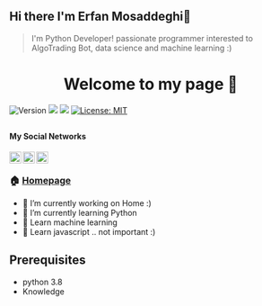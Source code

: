 ## Hi there I'm Erfan Mosaddeghi👋
> I'm Python Developer!
> passionate programmer
> interested to AlgoTrading Bot, data science and machine learning :)
<!--
**erfanmosaddeghi/erfanmosaddeghi** is a ✨ _special_ ✨ repository because its `README.md` (this file) appears on your GitHub profile.
-->
<h1 align="center">Welcome to my page 👋</h1>
<p>
  <img alt="Version" src="https://img.shields.io/badge/version-1.0.0-blue.svg?cacheSeconds=2592000" />
  <img src="https://img.shields.io/badge/python-%3E%3D3.8.0-blue.svg" />
  <img src="https://img.shields.io/badge/knowledge-%3E%3D∞-blue.svg" />
  <a href="https://github.com/erfanmosaddeghi/erfanmosaddeghi#readme" target="_blank"></a>
  <a href="#" target="_blank">
    <img alt="License: MIT" src="https://img.shields.io/github/license/erfanmosaddeghi/erfanmosaddeghi" />
  </a>
</p>

##

#### My Social Networks

<p>
  <a href="https://twitter.com/efi_py" target="blank">
    <img align="left" alt="Erfan Mosaddeghi | Twitter" width="21px" src="https://cdn.svgporn.com/logos/twitter.svg" />
  </a>
  <a href="http://instagram.com/efi.py" target="blank">
    <img align="left" alt="Erfan Mosaddeghi | Instagram" width="21px" src="https://image.flaticon.com/icons/svg/733/733558.svg" />
  </a>
    <a href="https://www.linkedin.com/in/erfan-mosaddeghi-56862918a/" target="blank">
    <img align="left" alt="Erfan Mosaddeghi | Instagram" width="21px" src="https://image.flaticon.com/icons/svg/733/733561.svg" />
  </a>
  <br />
</p>

### 🏠 [Homepage](https://github.com/erfanmosaddeghi/erfanmosaddeghi#readme)
- 🔭 I’m currently working on Home :)
- 🌱 I’m currently learning Python
- 🔭 Learn machine learning
- 🌱 Learn javascript .. not important :)



## Prerequisites

- python 3.8
- Knowledge

